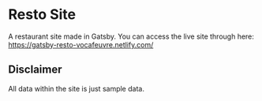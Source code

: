 # Resto Site
A restaurant site made in Gatsby. You can access the live site through here: https://gatsby-resto-vocafeuvre.netlify.com/

## Disclaimer
All data within the site is just sample data.